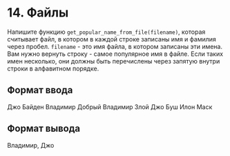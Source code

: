 # 14. Файлы

Напишите функцию `get_popular_name_from_file(filename)`, которая считывает файл, в котором в каждой строке записаны имя и фамилия через пробел. `filename` - это имя файла, в котором записаны эти имена. Вам нужно вернуть строку - самое популярное имя в файле. Если таких имен несколько, они должны быть перечислены через запятую внутри строки в алфавитном порядке.

## Формат ввода
Джо Байден Владимир Добрый Владимир Злой Джо Буш Илон Маск

## Формат вывода
Владимир, Джо